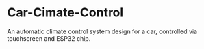 # Car-Cimate-Control
An automatic climate control system design for a car, controlled via touchscreen and ESP32 chip.
